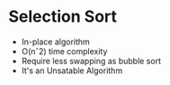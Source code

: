 # Selection Sort

- In-place algorithm
- O(nˆ2) time complexity
- Require less swapping as bubble sort
- It's an Unsatable Algorithm
